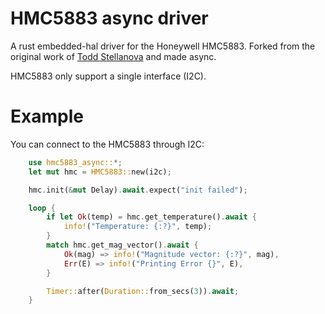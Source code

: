 # HMC5883 async driver

A rust embedded-hal driver for the Honeywell HMC5883. Forked from the original work of [Todd Stellanova](https://github.com/tstellanova/hmc5983) and made async.

HMC5883 only support a single interface (I2C).

# Example

You can connect to the HMC5883 through I2C:

```rust
    use hmc5883_async::*;
    let mut hmc = HMC5883::new(i2c);

    hmc.init(&mut Delay).await.expect("init failed");

    loop {
        if let Ok(temp) = hmc.get_temperature().await {
            info!("Temperature: {:?}", temp);
        }
        match hmc.get_mag_vector().await {
            Ok(mag) => info!("Magnitude vector: {:?}", mag),
            Err(E) => info!("Printing Error {}", E),
        }

        Timer::after(Duration::from_secs(3)).await;
    }
```






